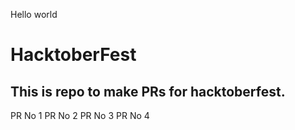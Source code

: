 Hello world
# HacktoberFest
## This is repo to make PRs for hacktoberfest.
PR No 1
PR No 2
PR No 3
PR No 4
